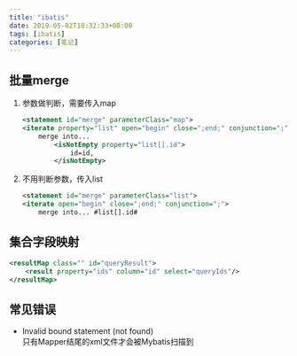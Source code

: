 ```yaml
---
title: "ibatis"
date: 2019-05-02T10:32:33+08:00
tags: [ibatis]
categories: [笔记]
---
```


## 批量merge
1. 参数做判断，需要传入map
    ```xml
    <statement id="merge" parameterClass="map">
    <iterate property="list" open="begin" close=";end;" conjunction=";">
        merge into...
            <isNotEmpty property="list[].id">
                id=id,
            </isNotEmpty>
    ```
2. 不用判断参数，传入list
    ```xml
    <statement id="merge" parameterClass="list">
    <iterate open="begin" close=";end;" conjunction=";">
        merge into... #list[].id#
    ```

## 集合字段映射
```xml
<resultMap class="" id="queryResult">
    <result property="ids" column="id" select="queryIds"/>
</resultMap>
```

## 常见错误
- Invalid bound statement (not found)  
只有Mapper结尾的xml文件才会被Mybatis扫描到